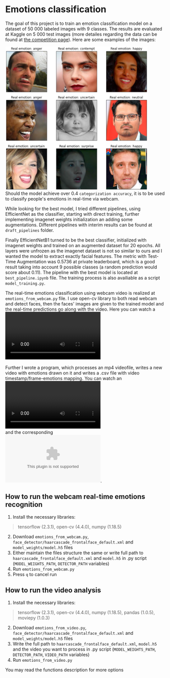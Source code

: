 # Emotions classification

The goal of this project is to train an emotion classification model on a dataset of 50 000 labeled images with 9 classes. The results 
are evaluated at Kaggle on 5 000 test images (more detailes regarding the data can be found at 
[the competition page](https://www.kaggle.com/c/skillbox-computer-vision-project/overview)). 
Here are some examples of the images: 

![samples](https://github.com/Logixqt/emotions_classification/blob/main/examples/samples.PNG)\
Should the model achieve over 0.4 `categorization accuracy`, 
it is to be used to classify people's emotions in real-time via webcam. 

While looking for the best model, I tried different pipelines, using EfficientNet as the 
classifier, starting with direct training, further implementing imagenet weights initialization 
an adding some augmentations. Different pipelines with interim results can be found at 
`draft_pipelines` folder.

Finally EfficientNetB1 turned to be the best classifier, initialized with imagenet weights and trained 
on an augmented dataset for 20 epochs. All layers were unfrozen as the imagenet dataset is not so similar 
to ours and I wanted the model to extract exactly facial features. The metric with Test-Time Augmentation was 
0.5736 at private leaderboard, which is a good result taking into account 9 possible classes (a random prediction 
would score about 0.11). The pipeline with the best model is located at `best_pipeline.ipynb` file. The training 
process is also availiable as a script `model_training.py`.

The real-time emotions classification using webcam video is realized at `emotions_from_webcam.py` file. 
I use open-cv library to both read webcam and detect faces, then the faces' images are given to the 
trained model and the real-time predictions go along with the video. Here you can watch a 
![video example](https://github.com/Logixqt/emotions_classification/blob/main/examples/video_example.mp4)

Further I wrote a program, which processes an mp4 videofile, writes a new video with emotions drawn on it
and writes a .csv file with video timestamp/frame-emotions mapping. You can watch an 
![output videofile example](https://github.com/Logixqt/emotions_classification/blob/main/examples/bril_hand_with_emotions.mp4)  
and the corresponding  
![output .csv file](https://github.com/Logixqt/emotions_classification/blob/main/examples/bril_hand_with_emotions_emotions_data.csv).

## How to run the webcam real-time emotions recognition
1. Install the necessary libraries: 
>tensorflow (2.3.1), open-cv (4.4.0), numpy (1.18.5)
2. Download `emotions_from_webcam.py`, `face_detector/haarcascade_frontalface_default.xml` and 
`model_weights/model.h5` files
3. Either maintain the files structure the same or write full path to `haarcascade_frontalface_default.xml` 
and `model.h5` in .py script (`MODEL_WEIGHTS_PATH`, `DETECTOR_PATH` variables)
4. Run `emotions_from_webcam.py`
5. Press `q` to cancel run

## How to run the video analysis
1. Install the necessary libraries: 
>tensorflow (2.3.1), open-cv (4.4.0), numpy (1.18.5), pandas (1.0.5), moviepy (1.0.3)
2. Download `emotions_from_video.py`, `face_detector/haarcascade_frontalface_default.xml` and 
`model_weights/model.h5` files
3. Write the full path to `haarcascade_frontalface_default.xml`, `model.h5` and the video you want to process 
in .py script (`MODEL_WEIGHTS_PATH`, `DETECTOR_PATH`, `VIDEO_PATH` variables)
4. Run `emotions_from_video.py`

You may read the functions description for more options
